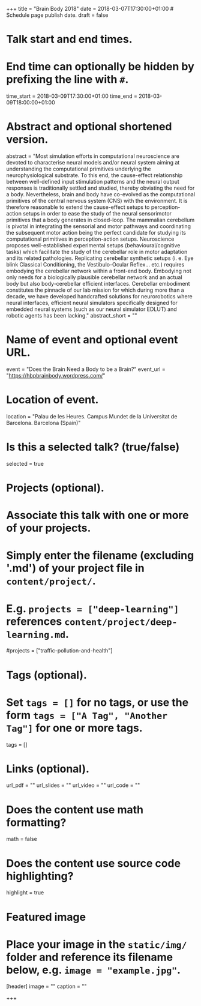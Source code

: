 +++
title = "Brain Body 2018"
date = 2018-03-07T17:30:00+01:00  # Schedule page publish date.
draft = false

# Talk start and end times.
#   End time can optionally be hidden by prefixing the line with `#`.
time_start = 2018-03-09T17:30:00+01:00
time_end = 2018-03-09T18:00:00+01:00

# Abstract and optional shortened version.
abstract = "Most simulation efforts in computational neuroscience are devoted to characterise neural models and/or neural system aiming at understanding the computational primitives underlying the neurophysiological substrate. To this end, the cause-effect relationship between well-defined input stimulation patterns and the neural output responses is traditionally settled and studied, thereby obviating the need for a body. Nevertheless, brain and body have co-evolved as the computational primitives of the central nervous system (CNS) with the environment. It is therefore reasonable to extend the cause-effect setups to perception-action setups in order to ease the study of the neural sensorimotor primitives that a body generates in closed-loop. The mammalian cerebellum is pivotal in integrating the sensorial and motor pathways and coordinating the subsequent motor action being the perfect candidate for studying its computational primitives in perception-action setups. Neuroscience proposes well-established experimental setups (behavioural/cognitive tasks) which facilitate the study of the cerebellar role in motor adaptation and its related pathologies. Replicating cerebellar synthetic setups (i. e. Eye blink Classical Conditioning, the Vestibulo-Ocular Reflex… etc.) requires embodying the cerebellar network within a front-end body. Embodying not only needs for a biologically plausible cerebellar network and an actual body but also body-cerebellar efficient interfaces. Cerebellar embodiment constitutes the pinnacle of our lab mission for which during more than a decade, we have developed handcrafted solutions for  neurorobotics where neural interfaces, efficient neural simulators specifically designed for embedded neural systems (such as our neural simulator EDLUT) and robotic agents has been lacking."
abstract_short = ""

# Name of event and optional event URL.
event = "Does the Brain Need a Body to be a Brain?"
event_url = "https://hbpbrainbody.wordpress.com/"

# Location of event.
location = "Palau de les Heures. Campus Mundet de la Universitat de Barcelona. Barcelona (Spain)"

# Is this a selected talk? (true/false)
selected = true

# Projects (optional).
#   Associate this talk with one or more of your projects.
#   Simply enter the filename (excluding '.md') of your project file in `content/project/`.
#   E.g. `projects = ["deep-learning"]` references `content/project/deep-learning.md`.
#projects = ["traffic-pollution-and-health"]

# Tags (optional).
#   Set `tags = []` for no tags, or use the form `tags = ["A Tag", "Another Tag"]` for one or more tags.
tags = []

# Links (optional).
url_pdf = ""
url_slides = ""
url_video = ""
url_code = ""

# Does the content use math formatting?
math = false

# Does the content use source code highlighting?
highlight = true

# Featured image
# Place your image in the `static/img/` folder and reference its filename below, e.g. `image = "example.jpg"`.
[header]
image = ""
caption = ""

+++

